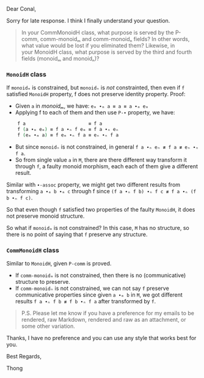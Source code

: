 Dear Conal,

Sorry for late response. I think I finally understand your question.

> In your CommMonoidH class, what purpose is served by the P-comm, comm-monoidₘ and comm-monoidₙ fields? In other words, what value would be lost if you eliminated them? Likewise, in your MonoidH class, what purpose is served by the third and fourth fields (monoidₘ and monoidₙ)?

### `MonoidH` class
If `monoidₘ` is constrained, but `monoidₙ` is *not* constrainted, then even if `f` satisfied `MonoidH` property, f does not preserve identity property. Proof:

  - Given `a` in *monoidₘ*, we have: `eₘ ∙ₘ a ≡ a ≡ a ∙ₘ eₘ`
  - Applying f to each of them and then use `P-∙` property, we have:

```agda
    f a                       ≡ f a
    f (a ∙ₘ eₘ) ≡ f a ∙ₙ f eₘ ≡ f a ∙ₙ eₙ
    f (eₘ ∙ₘ a) ≡ f eₘ ∙ₙ f a ≡ eₙ ∙ₙ f a
```
  - But since `monoidₙ` is not constrained, in general `f a ∙ₙ eₙ ≢ f a ≢ eₙ ∙ₙ f a`.
  - So from single value `a` in `M`, there are there different way transform it through `f`, a faulty monoid morphism,  each each of them give a different result.

Similar with `∙-assoc` property, we might get two different results from transforming `a ∙ₘ b ∙ₘ c` through f since `(f a ∙ₙ f b) ∙ₙ f c ≢ f a ∙ₙ (f b ∙ₙ f c)`.

So that even though `f` satisfied two properties of the faulty `MonoidH`, it does not preserve monoid structure.

So what if `monoidₘ` is not constrained? In this case, `M` has no structure, so there is no point of saying that `f` preserve any structure.

### `CommMonoidH` class
Similar to `MonoidH`, given `P-comm` is proved. 

  - If `comm-monoidₘ` is not constrained, then there is no (communicative) structure to preserve. 
  - If `comm-monoidₙ` is not constrained, we can not say `f` preserve communicative properties since given `a ∙ₘ b` in `M`, we got different results `f a ∙ₙ f b ≢ f b ∙ₙ f a` after transformed by `f`.

> P.S. Please let me know if you have a preference for my emails to be rendered, raw Markdown, rendered and raw as an attachment, or some other variation.

Thanks, I have no preference and you can use any style that works best for you.

Best Regards,

Thong
